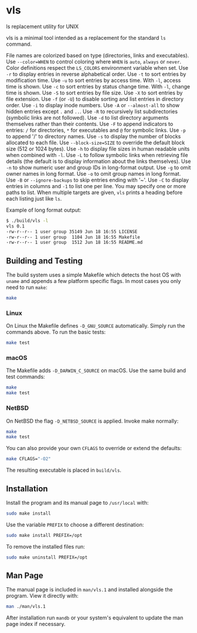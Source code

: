 # vls
ls replacement utility for UNIX

vls is a minimal tool intended as a replacement for the standard `ls` command.

File names are colorized based on type (directories, links and executables).
Use `--color=WHEN` to control coloring where `WHEN` is `auto`, `always` or `never`.
Color definitions respect the `LS_COLORS` environment variable when set.
Use `-r` to display entries in reverse alphabetical order.
Use `-t` to sort entries by modification time.
Use `-u` to sort entries by access time. With `-l`, access time is shown.
Use `-c` to sort entries by status change time. With `-l`, change time is shown.
Use `-S` to sort entries by file size.
Use `-X` to sort entries by file extension.
Use `-f` (or `-U`) to disable sorting and list entries in directory order.
Use `-i` to display inode numbers.
Use `-A` or `--almost-all` to show hidden entries except `.` and `..`.
Use `-R` to recursively list subdirectories (symbolic links are not followed).
Use `-d` to list directory arguments themselves rather than their contents.
Use `-F` to append indicators to entries: `/` for directories, `*` for executables and `@` for symbolic links.
Use `-p` to append '/' to directory names.
Use `-s` to display the number of blocks allocated to each file.
Use `--block-size=SIZE` to override the default block size (512 or 1024 bytes).
Use `-h` to display file sizes in human readable units when combined with `-l`.
Use `-L` to follow symbolic links when retrieving file details (the default is to display information about the links themselves).
Use `-n` to show numeric user and group IDs in long-format output.
Use `-g` to omit owner names in long format.
Use `-o` to omit group names in long format.
Use `-B` or `--ignore-backups` to skip entries ending with '~'.
Use `-C` to display entries in columns and `-1` to list one per line.
You may specify one or more paths to list. When multiple targets are given,
`vls` prints a heading before each listing just like `ls`.

Example of long format output:

```sh
$ ./build/vls -l
vls 0.1
-rw-r--r-- 1 user group 35149 Jun 18 16:55 LICENSE
-rw-r--r-- 1 user group  1104 Jun 18 16:55 Makefile
-rw-r--r-- 1 user group  1512 Jun 18 16:55 README.md
```

## Building and Testing
The build system uses a simple Makefile which detects the host OS with
`uname` and appends a few platform specific flags. In most cases you only
need to run `make`:

```sh
make
```

### Linux
On Linux the Makefile defines `-D_GNU_SOURCE` automatically. Simply run the
commands above. To run the basic tests:

```sh
make test
```

### macOS
The Makefile adds `-D_DARWIN_C_SOURCE` on macOS. Use the same build and test
commands:

```sh
make
make test
```

### NetBSD
On NetBSD the flag `-D_NETBSD_SOURCE` is applied. Invoke make normally:

```sh
make
make test
```

You can also provide your own `CFLAGS` to override or extend the defaults:

```sh
make CFLAGS="-O2"
```

The resulting executable is placed in `build/vls`.

## Installation
Install the program and its manual page to `/usr/local` with:

```sh
sudo make install
```

Use the variable `PREFIX` to choose a different destination:

```sh
sudo make install PREFIX=/opt
```

To remove the installed files run:

```sh
sudo make uninstall PREFIX=/opt
```


## Man Page
The manual page is included in `man/vls.1` and installed alongside the
program. View it directly with:

```sh
man ./man/vls.1
```

After installation run `mandb` or your system's equivalent to update the
man page index if necessary.
